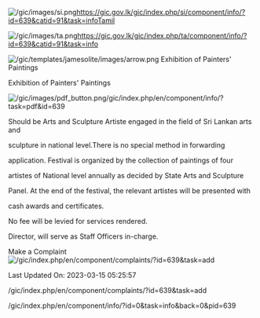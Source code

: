 <!-- Source: https://gic.gov.lk/gic/index.php/en/component/info/?id=639&catid=91&task=info -->

![/gic/images/si.png](/gic/images/si.png)https://gic.gov.lk/gic/index.php/si/component/info/?id=639&catid=91&task=infoTamil

![/gic/images/ta.png](/gic/images/ta.png)https://gic.gov.lk/gic/index.php/ta/component/info/?id=639&catid=91&task=info

![/gic/templates/jamesolite/images/arrow.png](/gic/templates/jamesolite/images/arrow.png) Exhibition of Painters' Paintings

Exhibition of Painters' Paintings

![/gic/images/pdf_button.png](/gic/images/pdf_button.png)/gic/index.php/en/component/info/?task=pdf&id=639

Should be Arts and Sculpture Artiste engaged in the field of Sri Lankan arts and

sculpture in national level.There is no special method in forwarding

application. Festival is organized by the collection of paintings of four

artistes of National level annually as decided by State Arts and Sculpture

Panel. At the end of the festival, the relevant artistes will be presented with

cash awards and certificates.

No fee will be levied for services rendered.

Director, will serve as Staff Officers in-charge.

Make a Complaint ![/gic/index.php/en/component/complaints/?id=639&task=add](/gic/index.php/en/component/complaints/?id=639&task=add)

Last Updated On: 2023-03-15 05:25:57

/gic/index.php/en/component/complaints/?id=639&task=add

/gic/index.php/en/component/info/?id=0&task=info&back=0&pid=639